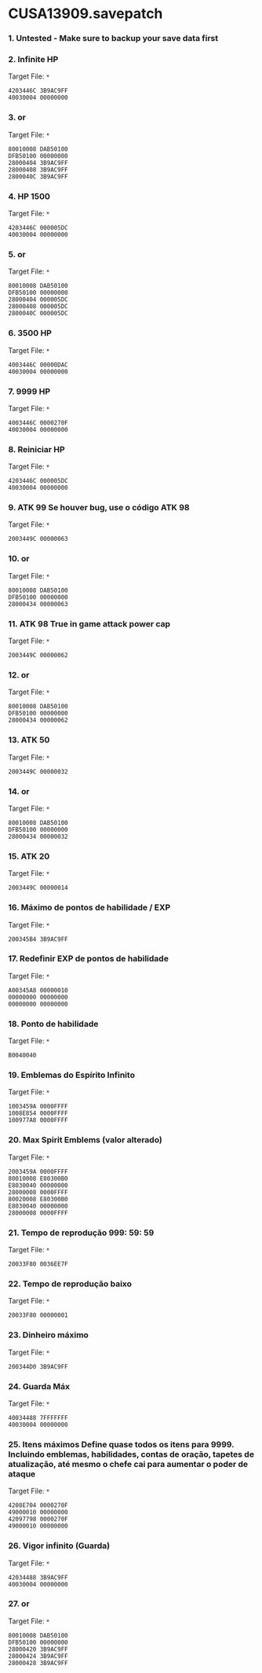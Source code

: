 # CUSA13909.savepatch

### 1. Untested - Make sure to backup your save data first
### 2. Infinite HP

Target File: `*`

```
4203446C 3B9AC9FF
40030004 00000000
```

### 3. or

Target File: `*`

```
80010008 DAB50100
DFB50100 00000000
28000404 3B9AC9FF
28000408 3B9AC9FF
2800040C 3B9AC9FF
```

### 4. HP 1500

Target File: `*`

```
4203446C 000005DC
40030004 00000000
```

### 5. or

Target File: `*`

```
80010008 DAB50100
DFB50100 00000000
28000404 000005DC
28000408 000005DC
2800040C 000005DC
```

### 6. 3500 HP

Target File: `*`

```
4003446C 00000DAC
40030004 00000000
```

### 7. 9999 HP

Target File: `*`

```
4003446C 0000270F
40030004 00000000
```

### 8. Reiniciar HP

Target File: `*`

```
4203446C 000005DC
40030004 00000000
```

### 9. ATK 99 Se houver bug, use o código ATK 98

Target File: `*`

```
2003449C 00000063
```

### 10. or

Target File: `*`

```
80010008 DAB50100
DFB50100 00000000
28000434 00000063
```

### 11. ATK 98 True in game attack power cap

Target File: `*`

```
2003449C 00000062
```

### 12. or

Target File: `*`

```
80010008 DAB50100
DFB50100 00000000
28000434 00000062
```

### 13. ATK 50

Target File: `*`

```
2003449C 00000032
```

### 14. or

Target File: `*`

```
80010008 DAB50100
DFB50100 00000000
28000434 00000032
```

### 15. ATK 20

Target File: `*`

```
2003449C 00000014
```

### 16. Máximo de pontos de habilidade / EXP

Target File: `*`

```
200345B4 3B9AC9FF
```

### 17. Redefinir EXP de pontos de habilidade

Target File: `*`

```
A00345A8 00000010
00000000 00000000
00000000 00000000
```

### 18. Ponto de habilidade

Target File: `*`

```
B0040040
```

### 19. Emblemas do Espírito Infinito

Target File: `*`

```
1003459A 0000FFFF
1008E854 0000FFFF
100977A8 0000FFFF
```

### 20. Max Spirit Emblems (valor alterado)

Target File: `*`

```
2003459A 0000FFFF
80010008 E80300B0
E8030040 00000000
28000008 0000FFFF
80020008 E80300B0
E8030040 00000000
28000008 0000FFFF
```

### 21. Tempo de reprodução 999: 59: 59

Target File: `*`

```
20033F80 0036EE7F
```

### 22. Tempo de reprodução baixo

Target File: `*`

```
20033F80 00000001
```

### 23. Dinheiro máximo

Target File: `*`

```
200344D0 3B9AC9FF
```

### 24. Guarda Máx

Target File: `*`

```
40034488 7FFFFFFF
40030004 00000000
```

### 25. Itens máximos Define quase todos os itens para 9999. Incluindo emblemas, habilidades, contas de oração, tapetes de atualização, até mesmo o chefe cai para aumentar o poder de ataque

Target File: `*`

```
4208E704 0000270F
49000010 00000000
42097798 0000270F
49000010 00000000
```

### 26. Vigor infinito (Guarda)

Target File: `*`

```
42034488 3B9AC9FF
40030004 00000000
```

### 27. or

Target File: `*`

```
80010008 DAB50100
DFB50100 00000000
28000420 3B9AC9FF
28000424 3B9AC9FF
28000428 3B9AC9FF
```

